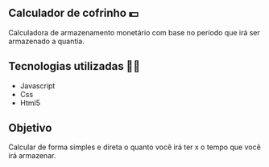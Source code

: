 ## Calculador de cofrinho 💵

Calculadora de armazenamento monetário com base no período que irá ser armazenado a quantia.

## Tecnologias utilizadas 🧑‍💻

- Javascript
- Css
- Html5
 
 ## Objetivo

 Calcular de forma simples e direta o quanto você irá ter x o tempo que você irá armazenar.
